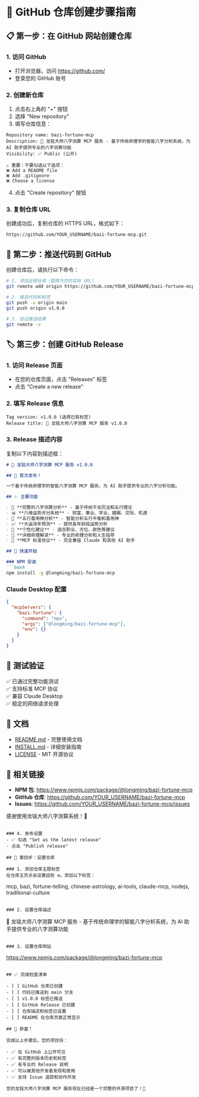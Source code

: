 # 🐙 GitHub 仓库创建步骤指南

## 📋 第一步：在 GitHub 网站创建仓库

### 1. 访问 GitHub
- 打开浏览器，访问 https://github.com/
- 登录您的 GitHub 账号

### 2. 创建新仓库
1. 点击右上角的 "+" 按钮
2. 选择 "New repository"
3. 填写仓库信息：

```
Repository name: bazi-fortune-mcp
Description: 🔮 龙铭大师八字测算 MCP 服务 - 基于传统命理学的智能八字分析系统，为 AI 助手提供专业的八字测算功能
Visibility: ✅ Public (公开)

⚠️ 重要：不要勾选以下选项：
❌ Add a README file
❌ Add .gitignore
❌ Choose a license
```

4. 点击 "Create repository" 按钮

### 3. 复制仓库 URL
创建成功后，复制仓库的 HTTPS URL，格式如下：
```
https://github.com/YOUR_USERNAME/bazi-fortune-mcp.git
```

## 🚀 第二步：推送代码到 GitHub

创建仓库后，请执行以下命令：

```bash
# 1. 添加远程仓库（替换为您的实际 URL）
git remote add origin https://github.com/YOUR_USERNAME/bazi-fortune-mcp.git

# 2. 推送代码和标签
git push -u origin main
git push origin v1.0.0

# 3. 验证推送结果
git remote -v
```

## 🏷️ 第三步：创建 GitHub Release

### 1. 访问 Release 页面
- 在您的仓库页面，点击 "Releases" 标签
- 点击 "Create a new release"

### 2. 填写 Release 信息
```
Tag version: v1.0.0 (选择已有标签)
Release title: 🔮 龙铭大师八字测算 MCP 服务 v1.0.0
```

### 3. Release 描述内容
复制以下内容到描述框：

```markdown
# 🔮 龙铭大师八字测算 MCP 服务 v1.0.0

## 🎉 首次发布！

一个基于传统命理学的智能八字测算 MCP 服务，为 AI 助手提供专业的八字分析功能。

## ✨ 主要功能

- 🔮 **完整的八字测算分析** - 基于传统干支历法和五行理论
- 📊 **六维运势评分系统** - 财富、事业、学业、婚姻、交际、机遇
- 🎯 **五行喜用神分析** - 智能分析五行平衡和喜用神
- 📈 **大运流年预测** - 提供各年龄段运势分析
- 🎨 **个性化建议** - 适合职业、方位、颜色等建议
- 📝 **详细命理解读** - 专业的命理分析和人生指导
- 🤖 **MCP 标准协议** - 完全兼容 Claude 和其他 AI 助手

## 🚀 快速开始

### NPM 安装
```bash
npm install -g @longming/bazi-fortune-mcp
```

### Claude Desktop 配置
```json
{
  "mcpServers": {
    "bazi-fortune": {
      "command": "npx",
      "args": ["@longming/bazi-fortune-mcp"],
      "env": {}
    }
  }
}
```

## 🧪 测试验证

✅ 已通过完整功能测试  
✅ 支持标准 MCP 协议  
✅ 兼容 Claude Desktop  
✅ 稳定的网络请求处理  

## 📖 文档

- [README.md](README.md) - 完整使用文档
- [INSTALL.md](INSTALL.md) - 详细安装指南
- [LICENSE](LICENSE) - MIT 开源协议

## 🔗 相关链接

- **NPM 包**: https://www.npmjs.com/package/@longming/bazi-fortune-mcp
- **GitHub 仓库**: https://github.com/YOUR_USERNAME/bazi-fortune-mcp
- **Issues**: https://github.com/YOUR_USERNAME/bazi-fortune-mcp/issues

感谢使用龙铭大师八字测算系统！🙏
```

### 4. 发布设置
- ✅ 勾选 "Set as the latest release"
- 点击 "Publish release"

## 🎯 第四步：设置仓库

### 1. 添加仓库主题标签
在仓库主页点击设置齿轮 ⚙️，添加以下标签：
```
mcp, bazi, fortune-telling, chinese-astrology, ai-tools, claude-mcp, nodejs, traditional-culture
```

### 2. 设置仓库描述
```
🔮 龙铭大师八字测算 MCP 服务 - 基于传统命理学的智能八字分析系统，为 AI 助手提供专业的八字测算功能
```

### 3. 设置仓库网站
```
https://www.npmjs.com/package/@longming/bazi-fortune-mcp
```

## ✅ 完成检查清单

- [ ] GitHub 仓库已创建
- [ ] 代码已推送到 main 分支
- [ ] v1.0.0 标签已推送
- [ ] GitHub Release 已创建
- [ ] 仓库描述和标签已设置
- [ ] README 在仓库页面正常显示

## 🎊 恭喜！

完成以上步骤后，您的项目将：

- ✅ 在 GitHub 上公开可见
- ✅ 有完整的版本历史和标签
- ✅ 有专业的 Release 说明
- ✅ 可以被其他开发者发现和使用
- ✅ 支持 Issue 追踪和协作开发

您的龙铭大师八字测算 MCP 服务现在已经是一个完整的开源项目了！🌟
